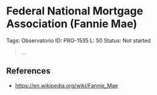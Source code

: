 # Federal National Mortgage Association (Fannie Mae)

Tags: Observatorio
ID: PRO-1535
L: 50
Status: Not started

> …
> 

## References

- https://en.wikipedia.org/wiki/Fannie_Mae